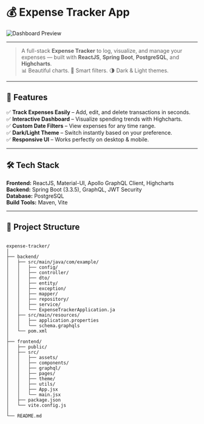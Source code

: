 # 💰 Expense Tracker App  

![Dashboard Preview](https://github.com/user-attachments/assets/4ce8e161-a329-4403-94a5-e000115f8f94) 

---

> A full-stack **Expense Tracker** to log, visualize, and manage your expenses — built with **ReactJS**, **Spring Boot**, **PostgreSQL**, and **Highcharts**.  
> 📊 Beautiful charts. 📅 Smart filters. 🌗 Dark & Light themes.

---

## 🚀 Features  

✅ **Track Expenses Easily** – Add, edit, and delete transactions in seconds.  
✅ **Interactive Dashboard** – Visualize spending trends with Highcharts.  
✅ **Custom Date Filters** – View expenses for any time range.  
✅ **Dark/Light Theme** – Switch instantly based on your preference.  
✅ **Responsive UI** – Works perfectly on desktop & mobile.  

---

## 🛠 Tech Stack  

**Frontend:** ReactJS, Material-UI, Apollo GraphQL Client, Highcharts  
**Backend:** Spring Boot (3.3.5), GraphQL, JWT Security  
**Database:** PostgreSQL  
**Build Tools:** Maven, Vite  

---

## 📂 Project Structure  

```

expense-tracker/
│
├── backend/                           
│   ├── src/main/java/com/example/
│   │   ├── config/                     
│   │   ├── controller/                 
│   │   ├── dto/                       
│   │   ├── entity/                     
│   │   ├── exception/                  
│   │   ├── mapper/                     
│   │   ├── repository/                
│   │   ├── service/                   
│   │   └── ExpenseTrackerApplication.ja
│   ├── src/main/resources/
│   │   ├── application.properties      
│   │   └── schema.graphqls             
│   └── pom.xml                         
│
├── frontend/                           
│   ├── public/                         
│   ├── src/
│   │   ├── assets/                     
│   │   ├── components/                 
│   │   ├── graphql/                    
│   │   ├── pages/                      
│   │   ├── theme/                      
│   │   ├── utils/                      
│   │   ├── App.jsx
│   │   └── main.jsx
│   ├── package.json                    
│   └── vite.config.js                  
│
└── README.md                           
```
